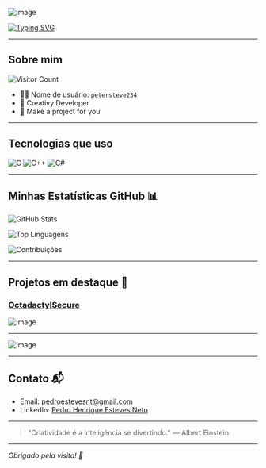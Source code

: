 ![image](https://github.com/user-attachments/assets/a23601e6-8602-4237-9456-134260b1c982)



[![Typing SVG](https://readme-typing-svg.demolab.com?font=Fira+Code&size=24&pause=1000&color=00FF00&background=00000000&width=400&lines=Desenvolvedor+Criativo;Apaixonado+por+Tecnologia;Sempre+aprendendo)](https://git.io/typing-svg)

---

## Sobre mim
![Visitor Count](https://hits.seeyoufarm.com/api/count/incr/badge.svg?url=https://github.com/SEU_USUARIO/SEU_REPOSITORIO)

- 👨‍💻 Nome de usuário: `petersteve234`
- 🎨 Creativy Developer
- 🎯 Make a project for you

---

## Tecnologias que uso

![C](https://img.shields.io/badge/-C-00599C?style=flat-square&logo=c&logoColor=white)
![C++](https://img.shields.io/badge/-C++-00599C?style=flat-square&logo=c%2B%2B&logoColor=white)
![C#](https://img.shields.io/badge/-C%23-239120?style=flat-square&logo=c-sharp&logoColor=white)

---

## Minhas Estatísticas GitHub 📊

![GitHub Stats](https://github-readme-stats.vercel.app/api?username=petersteve234&show_icons=true&theme=radical)

![Top Linguagens](https://github-readme-stats.vercel.app/api/top-langs/?username=petersteve234&layout=compact&theme=radical)

![Contribuições](https://github.com/petersteve234.png?size=100)  


---

## Projetos em destaque 🚀

### [OctadactylSecure](https://github.com/PeterSteve234/OctadactylSecure)  
![image](https://github.com/user-attachments/assets/79548931-5d20-4e57-aabc-e7672b9e6b93)


---



![image](https://github.com/user-attachments/assets/fbc345dc-7bf5-4b1f-aa58-2b3f5ae06de8)

---

## Contato 📬

- Email: pedroestevesnt@gmail.com  
- LinkedIn: [Pedro Henrique Esteves Neto](https://www.linkedin.com/in/pedro-henrique-esteves-neto-5379b1258/)

---

> "Criatividade é a inteligência se divertindo." — Albert Einstein

---

*Obrigado pela visita! 🚀*
